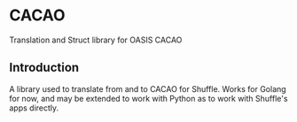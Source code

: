# CACAO
Translation and Struct library for OASIS CACAO 

## Introduction
A library used to translate from and to CACAO for Shuffle. Works for Golang for now, and may be extended to work with Python as to work with Shuffle's apps directly.

